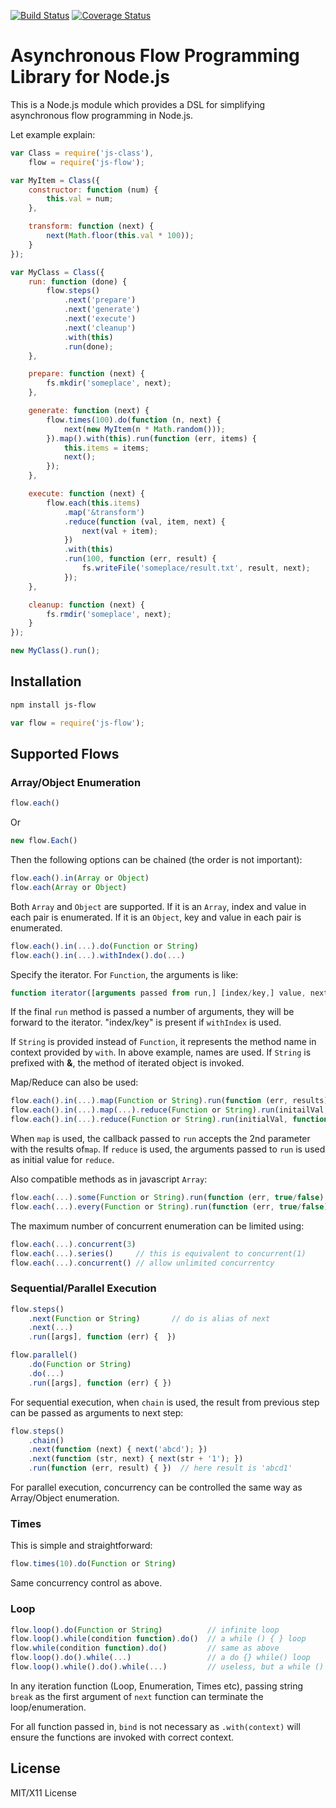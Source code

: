 [![Build Status](https://travis-ci.org/easeway/js-flow.png?branch=master)](https://travis-ci.org/easeway/js-flow)
[![Coverage Status](https://coveralls.io/repos/easeway/js-flow/badge.png?branch=master)](https://coveralls.io/r/easeway/js-flow?branch=master)

# Asynchronous Flow Programming Library for Node.js

This is a Node.js module which provides a DSL for simplifying asynchronous flow programming in Node.js.

Let example explain:

```javascript
var Class = require('js-class'),
	flow = require('js-flow');

var MyItem = Class({
    constructor: function (num) {
    	this.val = num;
    },

    transform: function (next) {
    	next(Math.floor(this.val * 100));
    }
});

var MyClass = Class({
	run: function (done) {
    	flow.steps()
        	.next('prepare')
            .next('generate')
            .next('execute')
            .next('cleanup')
            .with(this)
            .run(done);
    },

    prepare: function (next) {
    	fs.mkdir('someplace', next);
    },

    generate: function (next) {
    	flow.times(100).do(function (n, next) {
        	next(new MyItem(n * Math.random()));
        }).map().with(this).run(function (err, items) {
        	this.items = items;
            next();
        });
    },

	execute: function (next) {
    	flow.each(this.items)
        	.map('&transform')
            .reduce(function (val, item, next) {
            	next(val + item);
            })
            .with(this)
            .run(100, function (err, result) {
            	fs.writeFile('someplace/result.txt', result, next);
            });
    },

    cleanup: function (next) {
    	fs.rmdir('someplace', next);
    }
});

new MyClass().run();
```

## Installation

```bash
npm install js-flow
```

```javascript
var flow = require('js-flow');
```

## Supported Flows

### Array/Object Enumeration

```javascript
flow.each()
```

Or

```javascript
new flow.Each()
```

Then the following options can be chained (the order is not important):

```javascript
flow.each().in(Array or Object)
flow.each(Array or Object)
```

Both `Array` and `Object` are supported.
If it is an `Array`, index and value in each pair is enumerated.
If it is an `Object`, key and value in each pair is enumerated.

```javascript
flow.each().in(...).do(Function or String)
flow.each().in(...).withIndex().do(...)
```

Specify the iterator.
For `Function`, the arguments is like:

```javascript
function iterator([arguments passed from run,] [index/key,] value, next)
```

If the final `run` method is passed a number of arguments, they will be forward to the iterator. "index/key" is present if `withIndex` is used.

If `String` is provided instead of `Function`, it represents the method name in context provided by `with`. In above example, names are used.
If `String` is prefixed with **&**, the method of iterated object is invoked.

Map/Reduce can also be used:

```javascript
flow.each().in(...).map(Function or String).run(function (err, results) {})
flow.each().in(...).map(...).reduce(Function or String).run(initailVal, function (err, result) { })
flow.each().in(...).reduce(Function or String).run(initialVal, function (err, result) { })
```

When `map` is used, the callback passed to `run` accepts the 2nd parameter with the results of`map`. If `reduce` is used, the arguments passed to `run` is used as initial value for `reduce`.

Also compatible methods as in javascript `Array`:

```javascript
flow.each(...).some(Function or String).run(function (err, true/false) { })
flow.each(...).every(Function or String).run(function (err, true/false) { })
```

The maximum number of concurrent enumeration can be limited using:

```javascript
flow.each(...).concurrent(3)
flow.each(...).series()		// this is equivalent to concurrent(1)
flow.each(...).concurrent()	// allow unlimited concurrentcy
```

### Sequential/Parallel Execution

```javascript
flow.steps()
	.next(Function or String)		// do is alias of next
    .next(...)
    .run([args], function (err) {  })

flow.parallel()
    .do(Function or String)
    .do(...)
    .run([args], function (err) { })
```

For sequential execution, when `chain` is used, the result from previous step can be passed as arguments to next step:

```javascript
flow.steps()
	.chain()
    .next(function (next) { next('abcd'); })
    .next(function (str, next) { next(str + '1'); })
    .run(function (err, result) { })  // here result is 'abcd1'
```

For parallel execution, concurrency can be controlled the same way as Array/Object enumeration.

### Times

This is simple and straightforward:

```javascript
flow.times(10).do(Function or String)
```

Same concurrency control as above.

### Loop

```javascript
flow.loop().do(Function or String)			// infinite loop
flow.loop().while(condition function).do()	// a while () { } loop
flow.while(condition function).do()			// same as above
flow.loop().do().while(...)					// a do {} while() loop
flow.loop().while().do().while(...)			// useless, but a while () { } while () loop
```

In any iteration function (Loop, Enumeration, Times etc), passing string `break` as the first argument of `next` function can terminate the loop/enumeration.

For all function passed in, `bind` is not necessary as `.with(context)` will ensure the functions are invoked with correct context.

## License

MIT/X11 License
